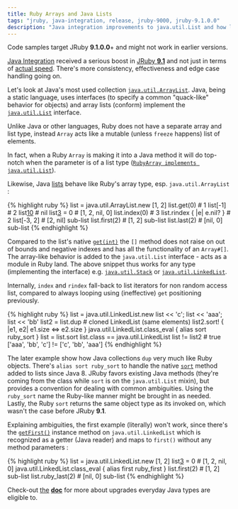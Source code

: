 ```yaml
---
title: Ruby Arrays and Java Lists
tags: "jruby, java-integration, release, jruby-9000, jruby-9.1.0.0"
description: "Java integration improvements to java.util.List and how lists act like Ruby Arrays in JRuby"
---
```


<div class="message">
  Code samples target JRuby <b>9.1.0.0</b>+ and might not work in earlier versions.
</div>

[Java Integration][0] received a serious boost in [JRuby **9.1**][1] and not just in
terms of [actual speed][9]. There's more consistency, effectiveness and edge case
handling going on.

Let's look at Java's most used collection [`java.util.ArrayList`][2]. Java, being
a static language, uses interfaces (to specify a common "quack-like" behavior for
objects) and array lists (conform) implement the [`java.util.List`][3] interface.

Unlike Java or other languages, Ruby does not have a separate array and list type,
instead `Array` acts like a mutable (unless `freeze` happens) list of elements.

In fact, when a Ruby `Array` is making it into a Java method it will do top-notch
when the parameter is of a list type ([`RubyArray implements java.util.List`][4]).

Likewise, Java [lists][3] behave like Ruby's array type, esp. `java.util.ArrayList` :

{% highlight ruby %}
list = java.util.ArrayList.new [1, 2]
list.get(0) # 1
list[-1] # 2
list[10] # nil
list[3] = 0 # [1, 2, nil, 0]
list.index(0) # 3
list.rindex { |e| e.nil? } # 2
list[-3, 2] # [2, nil] sub-list
list.first(2) # [1, 2] sub-list
list.last(2) # [nil, 0] sub-list
{% endhighlight %}

Compared to the list's native [`get(int)`][7] the `[]` method does not raise on out of
bounds and negative indexes and has all the functionality of an `Array#[]`.
The array-like behavior is added to the `java.util.List` interface - acts as a module
in Ruby land. The above snippet thus works for any type (implementing the interface)
e.g. [`java.util.Stack`][5] or [`java.util.LinkedList`][6].

Internally, `index` and `rindex` fall-back to list iterators for non random access list,
compared to always looping using (ineffective) `get` positioning previously.

{% highlight ruby %}
list = java.util.LinkedList.new
list << 'c'; list << 'aaa'; list << 'bb'
list2 = list.dup # cloned LinkedList (same elements)
list2.sort! { |e1, e2| e1.size <=> e2.size }
java.util.LinkedList.class_eval { alias sort ruby_sort }
list = list.sort
list.class == java.util.LinkedList
list != list2 # true ['aaa', 'bb', 'c'] != ['c', 'bb', 'aaa']
{% endhighlight %}

The later example show how Java collections `dup` very much like Ruby objects.
There's `alias sort ruby_sort` to handle the native [`sort`][8] method added to lists
since Java 8. JRuby favors existing Java methods (they're coming from the class while
`sort` is on the `java.util.List` mixin), but provides a convention for dealing with
common ambiguities. Using the `ruby_sort` name the Ruby-like manner might be brought in as needed.
Lastly, the Ruby `sort` returns the same object type as its invoked on, which wasn't
the case before JRuby **9.1**.

Explaining ambiguities, the first example (literally) won't work, since there's
the [`getFirst()`][10] instance method on `java.util.LinkedList` which is recognized
as a getter (Java reader) and maps to `first()` without any method parameters :

{% highlight ruby %}
list = java.util.LinkedList.new [1, 2]
list[3] = 0 # [1, 2, nil, 0]
java.util.LinkedList.class_eval { alias first ruby_first }
list.first(2) # [1, 2] sub-list
list.ruby_last(2) # [nil, 0] sub-list
{% endhighlight %}

Check-out [the](http://kares.org/jruby-ji-doc) [**doc**][0] for more about upgrades everyday Java types are eligible to.

[0]: http://kares.org/jruby-ji-doc/_index.html
[1]: https://github.com/jruby/jruby/wiki/JRuby-9.1.0.0-Release-Notes#java-integration
[2]: http://docs.oracle.com/javase/8/docs/api/java/util/ArrayList.html
[3]: http://kares.org/jruby-ji-doc/Java/java/util/List.html
[4]: https://github.com/jruby/jruby/blob/5ab0852/core/src/main/java/org/jruby/RubyArray.java#L94
[5]: http://docs.oracle.com/javase/8/docs/api/java/util/Stack.html
[6]: http://docs.oracle.com/javase/8/docs/api/java/util/LinkedList.html
[7]: http://docs.oracle.com/javase/8/docs/api/java/util/ArrayList.html#get-int-
[8]: http://docs.oracle.com/javase/8/docs/api/java/util/List.html#sort-java.util.Comparator-
[9]: https://gist.github.com/kares/8339169c60affddc31897a141c826ff0
[10]: http://docs.oracle.com/javase/8/docs/api/java/util/LinkedList.html#getFirst--

<!-- https://github.com/jruby/jruby/wiki/CallingJavaFromJRuby -->
